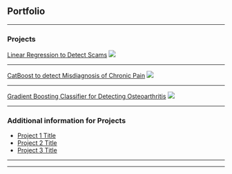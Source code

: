 ## Portfolio

---

### Projects 

[Linear Regression to Detect Scams](/sample_page)
<img src="images/dummy_thumbnail.jpg?raw=true"/>

---
[CatBoost to detect Misdiagnosis of Chronic Pain](/pdf/sample_presentation.pdf)
<img src="images/dummy_thumbnail.jpg?raw=true"/>

---
[Gradient Boosting Classifier for Detecting Osteoarthritis](http://example.com/)
<img src="images/dummy_thumbnail.jpg?raw=true"/>

---

### Additional information for Projects

- [Project 1 Title](http://example.com/)
- [Project 2 Title](http://example.com/)
- [Project 3 Title](http://example.com/)


---




---

